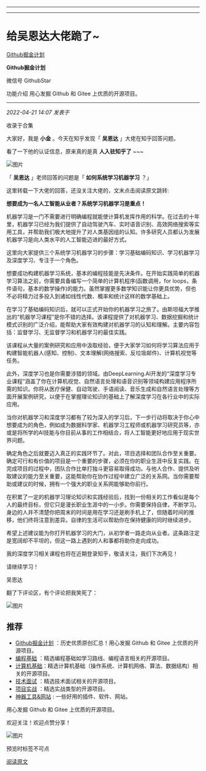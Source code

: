 ----------------------------------------
----------------------------------------
#  给吴恩达大佬跪了~

[ Github掘金计划 ](javascript:void\(0\);)

**Github掘金计划** ![]()

微信号 GithubStar

功能介绍 用心发掘 Github 和 Gitee 上优质的开源项目。

____

_2022-04-21 14:07_ _发表于_

收录于合集

大家好，我是 **小金** 。今天在知乎发现「 **吴恩达** 」大佬在知乎回答问题。

看了一下他的认证信息，原来真的是真 **人入驻知乎了** ~~~  

  

![图片](https://mmbiz.qpic.cn/mmbiz_png/5fknb41ib9qHYjTfnepibicicTE4eiaOuBHyOJ2FC2eWpgxU9dFtFDKbEEz2mbhenibM0waL584aF8ibibf0j2xFkGUYVg/640?wx_fmt=png&wxfrom=5&wx_lazy=1&wx_co=1)

  

「 **吴恩达** 」老师回答的问题是「 **如何系统学习机器学习** ？」

这里转载一下大佬的回答，还没关注大佬的，文末点击阅读原文跳转:

 **想要成为一名人工智能从业者？系统学习机器学习是重点！**

机器学习是一门不需要进行明确编程就能使计算机发挥作用的科学。在过去的十年里，机器学习已经为我们提供了自动驾驶汽车、实时语音识别、高效网络搜索等实用工具，并帮助我们极大地提升了对人类基因组的认知。许多研究人员都认为发展机器学习是向人类水平的人工智能迈进的最好方式。

这里向大家提供三个系统学习机器学习的步骤：学习基础编码知识、学习机器学习及深度学习、专注于一个角色。

想要成功构建机器学习系统，基本的编程技能是先决条件。在开始实践简单的机器学习算法之前，你需要具备编写一个简单的计算机程序(函数调用，for
loops，条件语句，基本的数学操作)的能力。虽然掌握更多数学知识能让你更具优势，但也不必将精力过多投入到诸如线性代数、概率和统计这样的数学基础上。

在学习了基础编码知识后，就可以正式开始你的机器学习之旅了。由斯坦福大学推出的“机器学习课程”是你不错的选择。该课程提供了对机器学习、数据挖掘和统计模式识别的广泛介绍，能帮助大家有效构建对机器学习的认知和理解。主要内容包括：监督学习、无监督学习和机器学习的最佳实践。

该课程从大量的案例研究和应用中汲取经验，便于大家学习如何将学习算法应用于构建智能机器人(感知、控制)、文本理解(网络搜索、反垃圾邮件)、计算机视觉等任务。

此外，深度学习也是你需要涉猎的领域。由DeepLearning.AI开发的“深度学习专业课程”涵盖了你在计算机视觉、自然语言处理和语音识别等领域构建应用程序所需的知识。你将从医疗保健、自动驾驶、手语阅读、音乐生成和自然语言处理等方面开展案例研究，以便于在掌握理论知识的基础上了解深度学习在各行业中的实际应用。

当你对机器学习和深度学习都有了较为深入的学习后，下一步行动将取决于你心中想要成为的角色，例如成为数据科学家、机器学习工程师或机器学习研究员等，亦或是将所学的AI技能与你目前从事的工作相结合，将人工智能更好地应用于现实世界问题。

确定角色之后就要迈入真正的实践环节了。对此，项目选择和团队合作至关重要。确定可行和有价值的项目是一个重要的步骤，必须在你的职业生涯中反复实践。在完成项目的过程中，团队合作比单打独斗更容易取得成功。与他人合作、提供及听取建议的能力至关重要，这能帮助你在协作过程中建立广泛的关系网。当你需要帮助或建议的时候，拥有一个强大的职业关系网能够助你前行。

在积累了一定的机器学习理论知识和实践经验后，找到一份相关的工作看似是每个人的最终目标，但它只是漫长职业生涯中的一小步。你需要保持自律，不断学习。身边的人并不清楚你把周末的时间是用在学习还是刷手机上了，但随着时间的推移，他们终将注意到差异。自律的生活可以帮助你在保持健康的同时继续进步。

希望上述建议能为你打开机器学习的大门，从初学者一路走向从业者。这条路注定是宽阔却不平坦的，但这一路上遇到的人和事都将助你走向成功。

我的深度学习相关课程也将在近期登录知乎，敬请关注，我们下次再见！

请继续学习！

吴恩达

  

翻了下评论区，有个评论把我笑死了：

![图片](https://mmbiz.qpic.cn/sz_mmbiz_png/LU88NSfAnCwvcdricWgzPbxJ0PBic4aWTJbIVePbNerIWYFoZzkBK5VlRm3tjuP13QXIkRSQ0JrAvIWyPMJibPFnA/640?wx_fmt=png)

## 推荐

  * [Github掘金计划](https://mp.weixin.qq.com/mp/appmsgalbum?__biz=MzIwNDgzMzI3Mg==&action=getalbum&album_id=1571213952619954180#wechat_redirect) ：历史优质原创汇总！用心发掘 Github 和 Gitee 上优质的开源项目。
  * [编程基础](https://mp.weixin.qq.com/mp/appmsgalbum?action=getalbum&album_id=1632585323454971905&__biz=MzIwNDgzMzI3Mg==#wechat_redirect) ：精选编程基础如学习路线、编程语言相关的开源项目。
  * [计算机基础](https://mp.weixin.qq.com/mp/appmsgalbum?action=getalbum&album_id=1635325633234780161&__biz=MzIwNDgzMzI3Mg==#wechat_redirect)：精选计算机基础（操作系统、计算机网络、算法、数据结构）相关的开源项目。
  * [技术面试](https://mp.weixin.qq.com/mp/appmsgalbum?action=getalbum&album_id=1632589980491366403&__biz=MzIwNDgzMzI3Mg==#wechat_redirect) ：精选技术面试相关的开源项目。
  * [项目实战](https://mp.weixin.qq.com/mp/appmsgalbum?action=getalbum&album_id=1632590550748938241&__biz=MzIwNDgzMzI3Mg==#wechat_redirect) ：精选实战类型的开源项目。
  * [神器工具&网站](https://mp.weixin.qq.com/mp/appmsgalbum?__biz=MzIwNDgzMzI3Mg==&action=getalbum&album_id=1692140336665378820#wechat_redirect) : 一些好用的插件、软件、网站。

  

用心发掘 Github 和 Gitee 上优质的开源项目。

欢迎关注！欢迎点赞分享！

  

![图片](https://mmbiz.qpic.cn/mmbiz_jpg/BcyAypujBVZqeicvzhcGl7FLyAw3Xsu2POdZOiaPnQXryMp8gyzkcKF4NGgOydQcCWhicNREhf8fQ1euq2lTzhrtA/640?wx_fmt=jpeg)

预览时标签不可点

[阅读原文](javascript:;)

